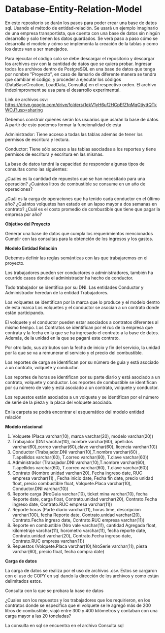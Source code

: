 # Database-Entity-Relation-Model


En este repositorio se darán los pasos para poder crear una base de datos sql. Usando el método de entidad-relación. Se usará un ejemplo imaginario de una empresa transportista, que cuenta con una base de datos sin ningún desarrollo y solo tienen los datos guardados. Se verá paso a paso cómo se desarrolla el modelo y cómo se implementa la creación de la tablas y como los datos van a ser manejados.

Para ejecutar el código solo se debe descargar el repositorio y descargar los archivos csv con la cantidad de datos que se quiera probar. Ingresar todos los archivos dentro de PostgreSQL en una base de datos que tenga por nombre "Proyecto", en caso de llamarlo de diferente manera se tendra que cambiar el codigo, y proceder a ejecutar los códigos (DataBaseCreation, LoadData, Consulta) en el respectivo orden. El archivo IndexImprovment se usa para el desarrollo experimental.

Link de archivos csv: https://drive.google.com/drive/folders/1ekV1yH6uf2HCpEfZfqMqOtiyttQTkWOJ?usp=sharing

Debemos construir quienes serán los usuarios que usarán la base de datos. A partir de esto podemos formar la funcionalidad de esta

Administrador: Tiene acceso a todas las tablas además de tener los permisos de escritura y lectura.

Conductor: Tiene sólo acceso a las tablas asociadas a los reportes y tiene permisos de escritura y escritura en las mismas.

La base de datos tendrá la capacidad de responder algunas tipos de consultas como las siguientes:

¿Cuales es la cantidad de repuestos que se han necesitado para una operación? ¿Cuántos litros de combustible se consume en un año de operaciones?

¿Cuál es la carga de operaciones que ha tenido cada conductor en el último año? ¿Cuántos volquetes han estado en un lapso mayor a dos semanas en contrato? ¿Cuál es el costo promedio de combustible que tiene que pagar la empresa por año?

**Objetivo del Proyecto**

Generar una base de datos que cumpla los requerimientos mencionados Cumplir con las consultas para la obtención de los ingresos y los gastos.

**Modelo Entidad Relación**

Debemos definir las reglas semánticas con las que trabajaremos en el proyecto.

Los trabajadores pueden ser conductores o administradores, también ha ocurrido casos donde el administrador ha hecho de conductor.

Todo trabajador se identifica por su DNI. Las entidades Conductor y Administrador heredan de la entidad Trabajadores.

Los volquetes se identifican por la marca que lo produce y el modelo dentro de esta marca Los volquetes y el conductor se asocian a un contrato donde están participando.

El volquete y el conductor pueden estar asociados a contratos diferentes al mismo tiempo. Los Contratos se identifican por el ruc de la empresa que contrata y la fecha en la que se ha ingresado el contrato a la base de datos. Además, de la unidad en la que se pagará este contrato.

Por otro lado, sus atributos son la fecha de inicio y fin del servicio, la unidad por la que se va a remunerar el servicio y el precio del combustible.

Los reportes de carga se identifican por su número de guía y está asociado a un contrato, volquete y conductor.

Los reportes de horas se identifican por su parte diario y está asociado a un contrato, volquete y conductor. Los reportes de combustible se identifican por su número de vale y está asociado a un contrato, volquete y conductor.

Los repuestos están asociados a un volquete y se identifican por el número de serie de la pieza y la placa del volquete asociado.

En la carpeta se podrá encontrar el esquemático del modelo entidad relación 

**Modelo relacional**

1. Volquete (Placa varchar(10), marca varchar(20), modelo varchar(20))
1. Trabajador (DNI varchar(10), nombre varchar(60), apellidos varchar(60),correo varchar(60),clave varchar(60), licencia varchar(10))
1. Conductor (Trabajador.DNI varchar(10),T.nombre varchar(60) , T.apellidos varchar(60), T.correo varchar(60), T.clave varchar(60))
1. Administrador (Trabajador.DNI varchar(10),T.nombre varchar(60), T.apellidos varchar(60), T.correo varchar(60), T.clave varchar(60))
1. Contrato (Nombre unidad varchar(20), Fecha ingreso date, RUC empresa varchar(11) , Fecha inicio date, Fecha fin date, precio unidad float, precio combustible float, Volquete.Placa varchar(10), Conductor.DNI varchar(10))
1. Reporte carga (NroGuia varchar(10), ticket mina varchar(10), fecha Reporte date, carga float, Contrato.unidad varchar(20), Contrato.Fecha ingreso date, Contrato.RUC empresa varchar(11))
1. Reporte horas (Parte diario varchar(11), horas time, descripcion varchar(100), fecha Reporte date, Contrato.unidad varchar(20), Contrato.Fecha ingreso date, Contrato.RUC empresa varchar(11))
1. Reporte en combustible (Nro vale varchar(11), cantidad Agregada float, kilometraje varchar(11), horometro varchar(11), fecha reporte date, Contrato.unidad varchar(20), Contrato.Fecha ingreso date, Contrato.RUC empresa varchar(11))
1. Repuestos (Volquete.Placa varchar(10),NroSerie varchar(11), pieza varchar(60), precio float, fecha compra date)

**Carga de datos**

La carga de datos se realiza por el uso de archivos .csv. Estos se cargaron con el uso de COPY en sql dando la dirección de los archivos y como están delimitados estos.

Consulta con la que se probara la base de datos

¿Cuales son los repuestos y los trabajadores que los requirieron, en los contratos donde se especifica que el volquete se le agregó más de 200 litros de combustible, viajó entre 300 y 400 kilómetros y contaban con una carga mayor a las 20 toneladas?

La consulta en sql se encuentra en el archivo Consulta.sql



